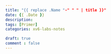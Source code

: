 ```yaml
---
title: "{{ replace .Name "-" " " | title }}"
date: {{ .Date }}
description: 
tags: [Primer]
categories: xv6-labs-notes

draft: true
comment : false
---
```

